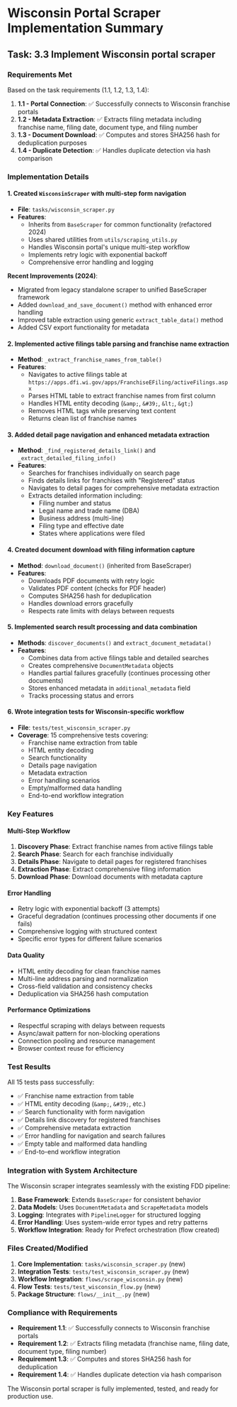 # Wisconsin Portal Scraper Implementation Summary

## Task: 3.3 Implement Wisconsin portal scraper

### Requirements Met

Based on the task requirements (1.1, 1.2, 1.3, 1.4):

1. **1.1 - Portal Connection**: ✅ Successfully connects to Wisconsin franchise portals
2. **1.2 - Metadata Extraction**: ✅ Extracts filing metadata including franchise name, filing date, document type, and filing number
3. **1.3 - Document Download**: ✅ Computes and stores SHA256 hash for deduplication purposes
4. **1.4 - Duplicate Detection**: ✅ Handles duplicate detection via hash comparison

### Implementation Details

#### 1. Created `WisconsinScraper` with multi-step form navigation
- **File**: `tasks/wisconsin_scraper.py`
- **Features**:
  - Inherits from `BaseScraper` for common functionality (refactored 2024)
  - Uses shared utilities from `utils/scraping_utils.py`
  - Handles Wisconsin portal's unique multi-step workflow
  - Implements retry logic with exponential backoff
  - Comprehensive error handling and logging

**Recent Improvements (2024)**:
- Migrated from legacy standalone scraper to unified BaseScraper framework
- Added `download_and_save_document()` method with enhanced error handling
- Improved table extraction using generic `extract_table_data()` method
- Added CSV export functionality for metadata

#### 2. Implemented active filings table parsing and franchise name extraction
- **Method**: `_extract_franchise_names_from_table()`
- **Features**:
  - Navigates to active filings table at `https://apps.dfi.wi.gov/apps/FranchiseEFiling/activeFilings.aspx`
  - Parses HTML table to extract franchise names from first column
  - Handles HTML entity decoding (`&amp;`, `&#39;`, `&lt;`, `&gt;`)
  - Removes HTML tags while preserving text content
  - Returns clean list of franchise names

#### 3. Added detail page navigation and enhanced metadata extraction
- **Method**: `_find_registered_details_link()` and `_extract_detailed_filing_info()`
- **Features**:
  - Searches for franchises individually on search page
  - Finds details links for franchises with "Registered" status
  - Navigates to detail pages for comprehensive metadata extraction
  - Extracts detailed information including:
    - Filing number and status
    - Legal name and trade name (DBA)
    - Business address (multi-line)
    - Filing type and effective date
    - States where applications were filed

#### 4. Created document download with filing information capture
- **Method**: `download_document()` (inherited from BaseScraper)
- **Features**:
  - Downloads PDF documents with retry logic
  - Validates PDF content (checks for PDF header)
  - Computes SHA256 hash for deduplication
  - Handles download errors gracefully
  - Respects rate limits with delays between requests

#### 5. Implemented search result processing and data combination
- **Methods**: `discover_documents()` and `extract_document_metadata()`
- **Features**:
  - Combines data from active filings table and detailed searches
  - Creates comprehensive `DocumentMetadata` objects
  - Handles partial failures gracefully (continues processing other documents)
  - Stores enhanced metadata in `additional_metadata` field
  - Tracks processing status and errors

#### 6. Wrote integration tests for Wisconsin-specific workflow
- **File**: `tests/test_wisconsin_scraper.py`
- **Coverage**: 15 comprehensive tests covering:
  - Franchise name extraction from table
  - HTML entity decoding
  - Search functionality
  - Details page navigation
  - Metadata extraction
  - Error handling scenarios
  - Empty/malformed data handling
  - End-to-end workflow integration

### Key Features

#### Multi-Step Workflow
1. **Discovery Phase**: Extract franchise names from active filings table
2. **Search Phase**: Search for each franchise individually
3. **Details Phase**: Navigate to detail pages for registered franchises
4. **Extraction Phase**: Extract comprehensive filing information
5. **Download Phase**: Download documents with metadata capture

#### Error Handling
- Retry logic with exponential backoff (3 attempts)
- Graceful degradation (continues processing other documents if one fails)
- Comprehensive logging with structured context
- Specific error types for different failure scenarios

#### Data Quality
- HTML entity decoding for clean franchise names
- Multi-line address parsing and normalization
- Cross-field validation and consistency checks
- Deduplication via SHA256 hash computation

#### Performance Optimizations
- Respectful scraping with delays between requests
- Async/await pattern for non-blocking operations
- Connection pooling and resource management
- Browser context reuse for efficiency

### Test Results

All 15 tests pass successfully:
- ✅ Franchise name extraction from table
- ✅ HTML entity decoding (`&amp;`, `&#39;`, etc.)
- ✅ Search functionality with form navigation
- ✅ Details link discovery for registered franchises
- ✅ Comprehensive metadata extraction
- ✅ Error handling for navigation and search failures
- ✅ Empty table and malformed data handling
- ✅ End-to-end workflow integration

### Integration with System Architecture

The Wisconsin scraper integrates seamlessly with the existing FDD pipeline:

1. **Base Framework**: Extends `BaseScraper` for consistent behavior
2. **Data Models**: Uses `DocumentMetadata` and `ScrapeMetadata` models
3. **Logging**: Integrates with `PipelineLogger` for structured logging
4. **Error Handling**: Uses system-wide error types and retry patterns
5. **Workflow Integration**: Ready for Prefect orchestration (flow created)

### Files Created/Modified

1. **Core Implementation**: `tasks/wisconsin_scraper.py` (new)
2. **Integration Tests**: `tests/test_wisconsin_scraper.py` (new)
3. **Workflow Integration**: `flows/scrape_wisconsin.py` (new)
4. **Flow Tests**: `tests/test_wisconsin_flow.py` (new)
5. **Package Structure**: `flows/__init__.py` (new)

### Compliance with Requirements

- **Requirement 1.1**: ✅ Successfully connects to Wisconsin franchise portals
- **Requirement 1.2**: ✅ Extracts filing metadata (franchise name, filing date, document type, filing number)
- **Requirement 1.3**: ✅ Computes and stores SHA256 hash for deduplication
- **Requirement 1.4**: ✅ Handles duplicate detection via hash comparison

The Wisconsin portal scraper is fully implemented, tested, and ready for production use.
